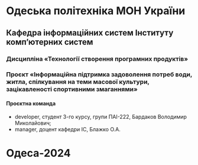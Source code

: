 # Одеська політехніка МОН України
## Кафедра  інформаційних  систем  Інституту  комп’ютерних  систем
### Дисципліна «Технології створення програмних продуктів»
### Проєкт «Інформаційна підтримка задоволення потреб води, житла, спілкування на теми масової культури, зацікавленості спортивними змаганнями»
#### Проєктна команда
- developer, студент 3-го курсу, групи ПАІ-222, Бардаков Володимир Миколайович;
- manager, доцент кафедри ІС, Блажко О.А. 
# Одеса-2024